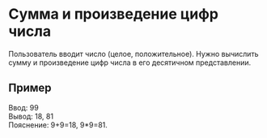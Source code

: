 # Сумма и произведение цифр числа
Пользователь вводит число (целое, положительное). Нужно вычислить сумму и произведение цифр числа в его десятичном представлении.
## Пример
Ввод: 99  
Вывод: 18, 81  
Пояснение: 9+9=18, 9*9=81.
